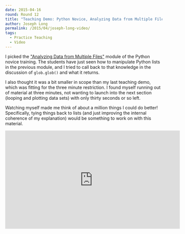 ```yaml
---
date: 2015-04-16
round: Round 12
title: "Teaching Demo: Python Novice, Analyzing Data from Multiple Files"
author: Joseph Long
permalink: /2015/04/joseph-long-video/
tags:
  - Practice Teaching
  - Video
---
```

I picked the ["Analyzing Data from Multiple Files"](http://swcarpentry.github.io/python-novice-inflammation/04-files.html) module of the Python novice training. The students have just seen how to manipulate Python lists in the previous module, and I tried to call back to that knowledge in the discussion of `glob.glob()` and what it returns.

I also thought it was a bit smaller in scope than my last teaching demo, which was fitting for the three minute restriction. I found myself running out of material at three minutes, not wanting to launch into the next section (looping and plotting data sets) with only thirty seconds or so left.

Watching myself made me think of about a million things I could do better! Specifically, tying things back to lists (and just improving the internal coherence of my explanation) would be something to work on with this material.

<iframe width="560" height="315" src="https://www.youtube.com/embed/Tq40xcGYWp0" frameborder="0" allowfullscreen></iframe>
